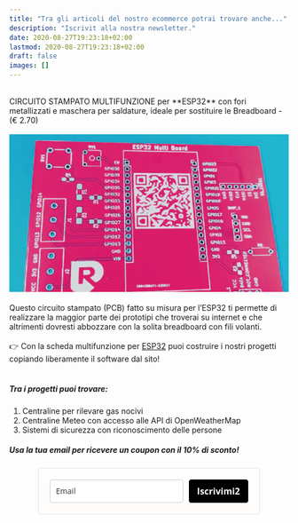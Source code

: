 ```yaml
---
title: "Tra gli articoli del nostro ecommerce potrai trovare anche..."
description: "Iscrivit alla nostra newsletter."
date: 2020-08-27T19:23:18+02:00
lastmod: 2020-08-27T19:23:18+02:00
draft: false
images: []
---
```



</br>
 CIRCUITO STAMPATO MULTIFUNZIONE per **ESP32** con fori metallizzati e maschera per saldature, ideale per sostituire le Breadboard - (€ 2.70)

</br>
</br>

<img class="x figure-img img-fluid lazyload blur-up" width="800" alt="" src="./images/101.png">
</br>
</br>
Questo circuito stampato (PCB) fatto su misura per l’ESP32 ti permette di realizzare la maggior parte dei prototipi che troverai su internet e che altrimenti dovresti abbozzare con la solita breadboard con fili volanti.

</br>
</br>
<div class="alert alert-doks d-flexflex-shrink-1" role="alert"> 👉 
Con la scheda multifunzione per <a href="https://www.robotdazero.it/tags/esp32/" target="_blank" rel="noopener">ESP32</a> puoi costruire i nostri progetti copiando liberamente il software dal sito!
</div>
</br>

##### Tra i progetti puoi trovare:
1. Centraline per rilevare gas nocivi
2. Centraline Meteo con accesso alle API di OpenWeatherMap 
3. Sistemi di sicurezza con riconoscimento delle persone

##### Usa la tua email per ricevere un coupon con il 10% di sconto!

<!--
<script async type="text/javascript" src="https://static.klaviyo.com/onsite/js/klaviyo.js?company_id=V9Atnx"></script>

<div class="klaviyo-form-V22mRF"></div>
-->




<!-- MailerLite Universal -->
<script>
(function(m,a,i,l,e,r){ m['MailerLiteObject']=e;function f(){
var c={ a:arguments,q:[]};var r=this.push(c);return "number"!=typeof r?r:f.bind(c.q);}
f.q=f.q||[];m[e]=m[e]||f.bind(f.q);m[e].q=m[e].q||f.q;r=a.createElement(i);
var _=a.getElementsByTagName(i)[0];r.async=1;r.src=l+'?v'+(~~(new Date().getTime()/1000000));
_.parentNode.insertBefore(r,_);})(window, document, 'script', 'https://static.mailerlite.com/js/universal.js', 'ml');

var ml_account = ml('accounts', '1484882', 'a7z6a5u3g6', 'load');
</script>
<!-- End MailerLite Universal -->

<div class="ml-form-embed"
  data-account="1484882:a7z6a5u3g6"
  data-form="5825676:d5t0t4">
</div>



<style type="text/css">
  @import url(https://assets.mlcdn.com/fonts.css?version=1688541);
</style>
<style type="text/css">
  .ml-form-embedSubmitLoad{display:inline-block;width:20px;height:20px}.g-recaptcha{transform:scale(1);-webkit-transform:scale(1);transform-origin:0 0;-webkit-transform-origin:0 0}.sr-only{position:absolute;width:1px;height:1px;padding:0;margin:-1px;overflow:hidden;clip:rect(0,0,0,0);border:0}.ml-form-embedSubmitLoad:after{content:" ";display:block;width:11px;height:11px;margin:1px;border-radius:50%;border:4px solid #fff;border-color:#fff #fff #fff transparent;animation:ml-form-embedSubmitLoad 1.2s linear infinite}@keyframes ml-form-embedSubmitLoad{0%{transform:rotate(0)}100%{transform:rotate(360deg)}}#mlb2-5948374.ml-form-embedContainer{box-sizing:border-box;display:table;margin:0 auto;position:static;width:100%!important}#mlb2-5948374.ml-form-embedContainer button,#mlb2-5948374.ml-form-embedContainer h4,#mlb2-5948374.ml-form-embedContainer p,#mlb2-5948374.ml-form-embedContainer span{text-transform:none!important;letter-spacing:normal!important}#mlb2-5948374.ml-form-embedContainer .ml-form-embedWrapper{background-color:#fffcfc;border-width:1px;border-color:#e6e6e6;border-radius:4px;border-style:solid;box-sizing:border-box;display:inline-block!important;margin:0;padding:0;position:relative}#mlb2-5948374.ml-form-embedContainer .ml-form-embedWrapper.embedDefault,#mlb2-5948374.ml-form-embedContainer .ml-form-embedWrapper.embedPopup{width:400px}#mlb2-5948374.ml-form-embedContainer .ml-form-embedWrapper.embedForm{max-width:400px;width:100%}#mlb2-5948374.ml-form-embedContainer .ml-form-align-left{text-align:left}#mlb2-5948374.ml-form-embedContainer .ml-form-align-center{text-align:center}#mlb2-5948374.ml-form-embedContainer .ml-form-align-default{display:table-cell!important;vertical-align:middle!important;text-align:center!important}#mlb2-5948374.ml-form-embedContainer .ml-form-align-right{text-align:right}#mlb2-5948374.ml-form-embedContainer .ml-form-embedWrapper .ml-form-embedHeader img{border-top-left-radius:4px;border-top-right-radius:4px;height:auto;margin:0 auto!important;max-width:100%;width:undefinedpx}#mlb2-5948374.ml-form-embedContainer .ml-form-embedWrapper .ml-form-embedBody,#mlb2-5948374.ml-form-embedContainer .ml-form-embedWrapper .ml-form-successBody{padding:20px 20px 0 20px}#mlb2-5948374.ml-form-embedContainer .ml-form-embedWrapper .ml-form-embedBody.ml-form-embedBodyHorizontal{padding-bottom:0}#mlb2-5948374.ml-form-embedContainer .ml-form-embedWrapper .ml-form-embedBody .ml-form-embedContent,#mlb2-5948374.ml-form-embedContainer .ml-form-embedWrapper .ml-form-successBody .ml-form-successContent{text-align:left;margin:0 0 20px 0}#mlb2-5948374.ml-form-embedContainer .ml-form-embedWrapper .ml-form-embedBody .ml-form-embedContent h4,#mlb2-5948374.ml-form-embedContainer .ml-form-embedWrapper .ml-form-successBody .ml-form-successContent h4{color:#000;font-family:'Open Sans',Arial,Helvetica,sans-serif;font-size:30px;font-weight:400;margin:0 0 10px 0;text-align:left;word-break:break-word}#mlb2-5948374.ml-form-embedContainer .ml-form-embedWrapper .ml-form-embedBody .ml-form-embedContent p,#mlb2-5948374.ml-form-embedContainer .ml-form-embedWrapper .ml-form-successBody .ml-form-successContent p{color:#000;font-family:Verdana,Geneva,sans-serif;font-size:20px;font-weight:400;line-height:26px;margin:0 0 10px 0;text-align:center}#mlb2-5948374.ml-form-embedContainer .ml-form-embedWrapper .ml-form-embedBody .ml-form-embedContent ol,#mlb2-5948374.ml-form-embedContainer .ml-form-embedWrapper .ml-form-embedBody .ml-form-embedContent ul,#mlb2-5948374.ml-form-embedContainer .ml-form-embedWrapper .ml-form-successBody .ml-form-successContent ol,#mlb2-5948374.ml-form-embedContainer .ml-form-embedWrapper .ml-form-successBody .ml-form-successContent ul{color:#000;font-family:Verdana,Geneva,sans-serif;font-size:20px}#mlb2-5948374.ml-form-embedContainer .ml-form-embedWrapper .ml-form-embedBody .ml-form-embedContent ol ol,#mlb2-5948374.ml-form-embedContainer .ml-form-embedWrapper .ml-form-successBody .ml-form-successContent ol ol{list-style-type:lower-alpha}#mlb2-5948374.ml-form-embedContainer .ml-form-embedWrapper .ml-form-embedBody .ml-form-embedContent ol ol ol,#mlb2-5948374.ml-form-embedContainer .ml-form-embedWrapper .ml-form-successBody .ml-form-successContent ol ol ol{list-style-type:lower-roman}#mlb2-5948374.ml-form-embedContainer .ml-form-embedWrapper .ml-form-embedBody .ml-form-embedContent p a,#mlb2-5948374.ml-form-embedContainer .ml-form-embedWrapper .ml-form-successBody .ml-form-successContent p a{color:#000;text-decoration:underline}#mlb2-5948374.ml-form-embedContainer .ml-form-embedWrapper .ml-block-form .ml-field-group{text-align:left!important}#mlb2-5948374.ml-form-embedContainer .ml-form-embedWrapper .ml-block-form .ml-field-group label{margin-bottom:5px;color:#333;font-size:14px;font-family:'Open Sans',Arial,Helvetica,sans-serif;font-weight:700;font-style:normal;text-decoration:none;display:inline-block;line-height:20px}#mlb2-5948374.ml-form-embedContainer .ml-form-embedWrapper .ml-form-embedBody .ml-form-embedContent p:last-child,#mlb2-5948374.ml-form-embedContainer .ml-form-embedWrapper .ml-form-successBody .ml-form-successContent p:last-child{margin:0}#mlb2-5948374.ml-form-embedContainer .ml-form-embedWrapper .ml-form-embedBody form{margin:0;width:100%}#mlb2-5948374.ml-form-embedContainer .ml-form-embedWrapper .ml-form-embedBody .ml-form-checkboxRow,#mlb2-5948374.ml-form-embedContainer .ml-form-embedWrapper .ml-form-embedBody .ml-form-formContent{margin:0 0 20px 0;width:100%}#mlb2-5948374.ml-form-embedContainer .ml-form-embedWrapper .ml-form-embedBody .ml-form-checkboxRow{float:left}#mlb2-5948374.ml-form-embedContainer .ml-form-embedWrapper .ml-form-embedBody .ml-form-formContent.horozintalForm{margin:0;padding:0 0 20px 0;width:100%;height:auto;float:left}#mlb2-5948374.ml-form-embedContainer .ml-form-embedWrapper .ml-form-embedBody .ml-form-fieldRow{margin:0 0 10px 0;width:100%}#mlb2-5948374.ml-form-embedContainer .ml-form-embedWrapper .ml-form-embedBody .ml-form-fieldRow.ml-last-item{margin:0}#mlb2-5948374.ml-form-embedContainer .ml-form-embedWrapper .ml-form-embedBody .ml-form-fieldRow.ml-formfieldHorizintal{margin:0}#mlb2-5948374.ml-form-embedContainer .ml-form-embedWrapper .ml-form-embedBody .ml-form-fieldRow input{background-color:#fff!important;color:#333!important;border-color:#ccc;border-radius:4px!important;border-style:solid!important;border-width:1px!important;font-family:'Open Sans',Arial,Helvetica,sans-serif;font-size:14px!important;height:auto;line-height:21px!important;margin-bottom:0;margin-top:0;margin-left:0;margin-right:0;padding:10px 10px!important;width:100%!important;box-sizing:border-box!important;max-width:100%!important}#mlb2-5948374.ml-form-embedContainer .ml-form-embedWrapper .ml-form-embedBody .ml-form-fieldRow input::-webkit-input-placeholder,#mlb2-5948374.ml-form-embedContainer .ml-form-embedWrapper .ml-form-embedBody .ml-form-horizontalRow input::-webkit-input-placeholder{color:#333}#mlb2-5948374.ml-form-embedContainer .ml-form-embedWrapper .ml-form-embedBody .ml-form-fieldRow input::-moz-placeholder,#mlb2-5948374.ml-form-embedContainer .ml-form-embedWrapper .ml-form-embedBody .ml-form-horizontalRow input::-moz-placeholder{color:#333}#mlb2-5948374.ml-form-embedContainer .ml-form-embedWrapper .ml-form-embedBody .ml-form-fieldRow input:-ms-input-placeholder,#mlb2-5948374.ml-form-embedContainer .ml-form-embedWrapper .ml-form-embedBody .ml-form-horizontalRow input:-ms-input-placeholder{color:#333}#mlb2-5948374.ml-form-embedContainer .ml-form-embedWrapper .ml-form-embedBody .ml-form-fieldRow input:-moz-placeholder,#mlb2-5948374.ml-form-embedContainer .ml-form-embedWrapper .ml-form-embedBody .ml-form-horizontalRow input:-moz-placeholder{color:#333}#mlb2-5948374.ml-form-embedContainer .ml-form-embedWrapper .ml-form-embedBody .ml-form-fieldRow textarea,#mlb2-5948374.ml-form-embedContainer .ml-form-embedWrapper .ml-form-embedBody .ml-form-horizontalRow textarea{background-color:#fff!important;color:#333!important;border-color:#ccc;border-radius:4px!important;border-style:solid!important;border-width:1px!important;font-family:'Open Sans',Arial,Helvetica,sans-serif;font-size:14px!important;height:auto;line-height:21px!important;margin-bottom:0;margin-top:0;padding:10px 10px!important;width:100%!important;box-sizing:border-box!important;max-width:100%!important}#mlb2-5948374.ml-form-embedContainer .ml-form-embedWrapper .ml-form-embedBody .ml-form-checkboxRow .label-description::before,#mlb2-5948374.ml-form-embedContainer .ml-form-embedWrapper .ml-form-embedBody .ml-form-embedPermissions .ml-form-embedPermissionsOptionsCheckbox .label-description::before,#mlb2-5948374.ml-form-embedContainer .ml-form-embedWrapper .ml-form-embedBody .ml-form-fieldRow .custom-checkbox .custom-control-label::before,#mlb2-5948374.ml-form-embedContainer .ml-form-embedWrapper .ml-form-embedBody .ml-form-fieldRow .custom-radio .custom-control-label::before,#mlb2-5948374.ml-form-embedContainer .ml-form-embedWrapper .ml-form-embedBody .ml-form-horizontalRow .custom-checkbox .custom-control-label::before,#mlb2-5948374.ml-form-embedContainer .ml-form-embedWrapper .ml-form-embedBody .ml-form-horizontalRow .custom-radio .custom-control-label::before,#mlb2-5948374.ml-form-embedContainer .ml-form-embedWrapper .ml-form-embedBody .ml-form-interestGroupsRow .ml-form-interestGroupsRowCheckbox .label-description::before{border-color:#ccc!important;background-color:#fff!important}#mlb2-5948374.ml-form-embedContainer .ml-form-embedWrapper .ml-form-embedBody .ml-form-fieldRow input.custom-control-input[type=checkbox]{box-sizing:border-box;padding:0;position:absolute;z-index:-1;opacity:0;margin-top:5px;margin-left:-1.5rem;overflow:visible}#mlb2-5948374.ml-form-embedContainer .ml-form-embedWrapper .ml-form-embedBody .ml-form-checkboxRow .label-description::before,#mlb2-5948374.ml-form-embedContainer .ml-form-embedWrapper .ml-form-embedBody .ml-form-embedPermissions .ml-form-embedPermissionsOptionsCheckbox .label-description::before,#mlb2-5948374.ml-form-embedContainer .ml-form-embedWrapper .ml-form-embedBody .ml-form-fieldRow .custom-checkbox .custom-control-label::before,#mlb2-5948374.ml-form-embedContainer .ml-form-embedWrapper .ml-form-embedBody .ml-form-horizontalRow .custom-checkbox .custom-control-label::before,#mlb2-5948374.ml-form-embedContainer .ml-form-embedWrapper .ml-form-embedBody .ml-form-interestGroupsRow .ml-form-interestGroupsRowCheckbox .label-description::before{border-radius:4px!important}#mlb2-5948374.ml-form-embedContainer .ml-form-embedWrapper .ml-form-embedBody .ml-form-checkboxRow input[type=checkbox]:checked~.label-description::after,#mlb2-5948374.ml-form-embedContainer .ml-form-embedWrapper .ml-form-embedBody .ml-form-embedPermissions .ml-form-embedPermissionsOptionsCheckbox input[type=checkbox]:checked~.label-description::after,#mlb2-5948374.ml-form-embedContainer .ml-form-embedWrapper .ml-form-embedBody .ml-form-fieldRow .custom-checkbox .custom-control-input:checked~.custom-control-label::after,#mlb2-5948374.ml-form-embedContainer .ml-form-embedWrapper .ml-form-embedBody .ml-form-horizontalRow .custom-checkbox .custom-control-input:checked~.custom-control-label::after,#mlb2-5948374.ml-form-embedContainer .ml-form-embedWrapper .ml-form-embedBody .ml-form-interestGroupsRow .ml-form-interestGroupsRowCheckbox input[type=checkbox]:checked~.label-description::after{background-image:url("data:image/svg+xml,%3csvg xmlns='http://www.w3.org/2000/svg' viewBox='0 0 8 8'%3e%3cpath fill='%23fff' d='M6.564.75l-3.59 3.612-1.538-1.55L0 4.26 2.974 7.25 8 2.193z'/%3e%3c/svg%3e")}#mlb2-5948374.ml-form-embedContainer .ml-form-embedWrapper .ml-form-embedBody .ml-form-fieldRow .custom-radio .custom-control-input:checked~.custom-control-label::after{background-image:url("data:image/svg+xml,%3csvg xmlns='http://www.w3.org/2000/svg' viewBox='-4 -4 8 8'%3e%3ccircle r='3' fill='%23fff'/%3e%3c/svg%3e")}#mlb2-5948374.ml-form-embedContainer .ml-form-embedWrapper .ml-form-embedBody .ml-form-checkboxRow input[type=checkbox]:checked~.label-description::before,#mlb2-5948374.ml-form-embedContainer .ml-form-embedWrapper .ml-form-embedBody .ml-form-embedPermissions .ml-form-embedPermissionsOptionsCheckbox input[type=checkbox]:checked~.label-description::before,#mlb2-5948374.ml-form-embedContainer .ml-form-embedWrapper .ml-form-embedBody .ml-form-fieldRow .custom-checkbox .custom-control-input:checked~.custom-control-label::before,#mlb2-5948374.ml-form-embedContainer .ml-form-embedWrapper .ml-form-embedBody .ml-form-fieldRow .custom-radio .custom-control-input:checked~.custom-control-label::before,#mlb2-5948374.ml-form-embedContainer .ml-form-embedWrapper .ml-form-embedBody .ml-form-horizontalRow .custom-checkbox .custom-control-input:checked~.custom-control-label::before,#mlb2-5948374.ml-form-embedContainer .ml-form-embedWrapper .ml-form-embedBody .ml-form-horizontalRow .custom-radio .custom-control-input:checked~.custom-control-label::before,#mlb2-5948374.ml-form-embedContainer .ml-form-embedWrapper .ml-form-embedBody .ml-form-interestGroupsRow .ml-form-interestGroupsRowCheckbox input[type=checkbox]:checked~.label-description::before{border-color:#000!important;background-color:#000!important}#mlb2-5948374.ml-form-embedContainer .ml-form-embedWrapper .ml-form-embedBody .ml-form-fieldRow .custom-checkbox .custom-control-label::after,#mlb2-5948374.ml-form-embedContainer .ml-form-embedWrapper .ml-form-embedBody .ml-form-fieldRow .custom-checkbox .custom-control-label::before,#mlb2-5948374.ml-form-embedContainer .ml-form-embedWrapper .ml-form-embedBody .ml-form-fieldRow .custom-radio .custom-control-label::after,#mlb2-5948374.ml-form-embedContainer .ml-form-embedWrapper .ml-form-embedBody .ml-form-fieldRow .custom-radio .custom-control-label::before,#mlb2-5948374.ml-form-embedContainer .ml-form-embedWrapper .ml-form-embedBody .ml-form-horizontalRow .custom-checkbox .custom-control-label::after,#mlb2-5948374.ml-form-embedContainer .ml-form-embedWrapper .ml-form-embedBody .ml-form-horizontalRow .custom-checkbox .custom-control-label::before,#mlb2-5948374.ml-form-embedContainer .ml-form-embedWrapper .ml-form-embedBody .ml-form-horizontalRow .custom-radio .custom-control-label::after,#mlb2-5948374.ml-form-embedContainer .ml-form-embedWrapper .ml-form-embedBody .ml-form-horizontalRow .custom-radio .custom-control-label::before{top:2px;box-sizing:border-box}#mlb2-5948374.ml-form-embedContainer .ml-form-embedWrapper .ml-form-embedBody .ml-form-checkboxRow .label-description::after,#mlb2-5948374.ml-form-embedContainer .ml-form-embedWrapper .ml-form-embedBody .ml-form-checkboxRow .label-description::before,#mlb2-5948374.ml-form-embedContainer .ml-form-embedWrapper .ml-form-embedBody .ml-form-embedPermissions .ml-form-embedPermissionsOptionsCheckbox .label-description::after,#mlb2-5948374.ml-form-embedContainer .ml-form-embedWrapper .ml-form-embedBody .ml-form-embedPermissions .ml-form-embedPermissionsOptionsCheckbox .label-description::before{top:0!important;box-sizing:border-box!important}#mlb2-5948374.ml-form-embedContainer .ml-form-embedWrapper .ml-form-embedBody .ml-form-checkboxRow .label-description::after,#mlb2-5948374.ml-form-embedContainer .ml-form-embedWrapper .ml-form-embedBody .ml-form-checkboxRow .label-description::before{top:0!important;box-sizing:border-box!important}#mlb2-5948374.ml-form-embedContainer .ml-form-embedWrapper .ml-form-embedBody .ml-form-interestGroupsRow .ml-form-interestGroupsRowCheckbox .label-description::after{top:0!important;box-sizing:border-box!important;position:absolute;left:-1.5rem;display:block;width:1rem;height:1rem;content:""}#mlb2-5948374.ml-form-embedContainer .ml-form-embedWrapper .ml-form-embedBody .ml-form-interestGroupsRow .ml-form-interestGroupsRowCheckbox .label-description::before{top:0!important;box-sizing:border-box!important}#mlb2-5948374.ml-form-embedContainer .ml-form-embedWrapper .ml-form-embedBody .custom-control-label::before{position:absolute;top:4px;left:-1.5rem;display:block;width:16px;height:16px;pointer-events:none;content:"";background-color:#fff;border:#adb5bd solid 1px;border-radius:50%}#mlb2-5948374.ml-form-embedContainer .ml-form-embedWrapper .ml-form-embedBody .custom-control-label::after{position:absolute;top:2px!important;left:-1.5rem;display:block;width:1rem;height:1rem;content:""}#mlb2-5948374.ml-form-embedContainer .ml-form-embedWrapper .ml-form-embedBody .ml-form-checkboxRow .label-description::before,#mlb2-5948374.ml-form-embedContainer .ml-form-embedWrapper .ml-form-embedBody .ml-form-embedPermissions .ml-form-embedPermissionsOptionsCheckbox .label-description::before,#mlb2-5948374.ml-form-embedContainer .ml-form-embedWrapper .ml-form-embedBody .ml-form-interestGroupsRow .ml-form-interestGroupsRowCheckbox .label-description::before{position:absolute;top:4px;left:-1.5rem;display:block;width:16px;height:16px;pointer-events:none;content:"";background-color:#fff;border:#adb5bd solid 1px;border-radius:50%}#mlb2-5948374.ml-form-embedContainer .ml-form-embedWrapper .ml-form-embedBody .ml-form-embedPermissions .ml-form-embedPermissionsOptionsCheckbox .label-description::after{position:absolute;top:0!important;left:-1.5rem;display:block;width:1rem;height:1rem;content:""}#mlb2-5948374.ml-form-embedContainer .ml-form-embedWrapper .ml-form-embedBody .ml-form-checkboxRow .label-description::after{position:absolute;top:0!important;left:-1.5rem;display:block;width:1rem;height:1rem;content:""}#mlb2-5948374.ml-form-embedContainer .ml-form-embedWrapper .ml-form-embedBody .custom-radio .custom-control-label::after{background:no-repeat 50%/50% 50%}#mlb2-5948374.ml-form-embedContainer .ml-form-embedWrapper .ml-form-embedBody .custom-checkbox .custom-control-label::after,#mlb2-5948374.ml-form-embedContainer .ml-form-embedWrapper .ml-form-embedBody .ml-form-checkboxRow .label-description::after,#mlb2-5948374.ml-form-embedContainer .ml-form-embedWrapper .ml-form-embedBody .ml-form-embedPermissions .ml-form-embedPermissionsOptionsCheckbox .label-description::after,#mlb2-5948374.ml-form-embedContainer .ml-form-embedWrapper .ml-form-embedBody .ml-form-interestGroupsRow .ml-form-interestGroupsRowCheckbox .label-description::after{background:no-repeat 50%/50% 50%}#mlb2-5948374.ml-form-embedContainer .ml-form-embedWrapper .ml-form-embedBody .ml-form-fieldRow .custom-control,#mlb2-5948374.ml-form-embedContainer .ml-form-embedWrapper .ml-form-embedBody .ml-form-horizontalRow .custom-control{position:relative;display:block;min-height:1.5rem;padding-left:1.5rem}#mlb2-5948374.ml-form-embedContainer .ml-form-embedWrapper .ml-form-embedBody .ml-form-fieldRow .custom-checkbox .custom-control-input,#mlb2-5948374.ml-form-embedContainer .ml-form-embedWrapper .ml-form-embedBody .ml-form-fieldRow .custom-radio .custom-control-input,#mlb2-5948374.ml-form-embedContainer .ml-form-embedWrapper .ml-form-embedBody .ml-form-horizontalRow .custom-checkbox .custom-control-input,#mlb2-5948374.ml-form-embedContainer .ml-form-embedWrapper .ml-form-embedBody .ml-form-horizontalRow .custom-radio .custom-control-input{position:absolute;z-index:-1;opacity:0;box-sizing:border-box;padding:0}#mlb2-5948374.ml-form-embedContainer .ml-form-embedWrapper .ml-form-embedBody .ml-form-fieldRow .custom-checkbox .custom-control-label,#mlb2-5948374.ml-form-embedContainer .ml-form-embedWrapper .ml-form-embedBody .ml-form-fieldRow .custom-radio .custom-control-label,#mlb2-5948374.ml-form-embedContainer .ml-form-embedWrapper .ml-form-embedBody .ml-form-horizontalRow .custom-checkbox .custom-control-label,#mlb2-5948374.ml-form-embedContainer .ml-form-embedWrapper .ml-form-embedBody .ml-form-horizontalRow .custom-radio .custom-control-label{color:#000;font-size:12px!important;font-family:'Open Sans',Arial,Helvetica,sans-serif;line-height:22px;margin-bottom:0;position:relative;vertical-align:top;font-style:normal;font-weight:700}#mlb2-5948374.ml-form-embedContainer .ml-form-embedWrapper .ml-form-embedBody .ml-form-fieldRow .custom-select,#mlb2-5948374.ml-form-embedContainer .ml-form-embedWrapper .ml-form-embedBody .ml-form-horizontalRow .custom-select{background-color:#fff!important;color:#333!important;border-color:#ccc;border-radius:4px!important;border-style:solid!important;border-width:1px!important;font-family:'Open Sans',Arial,Helvetica,sans-serif;font-size:14px!important;line-height:20px!important;margin-bottom:0;margin-top:0;padding:10px 28px 10px 12px!important;width:100%!important;box-sizing:border-box!important;max-width:100%!important;height:auto;display:inline-block;vertical-align:middle;background:url(https://assets.mlcdn.com/ml/images/default/dropdown.svg) no-repeat right .75rem center/8px 10px;-webkit-appearance:none;-moz-appearance:none;appearance:none}#mlb2-5948374.ml-form-embedContainer .ml-form-embedWrapper .ml-form-embedBody .ml-form-horizontalRow{height:auto;width:100%;float:left}.ml-form-formContent.horozintalForm .ml-form-horizontalRow .ml-input-horizontal{width:70%;float:left}.ml-form-formContent.horozintalForm .ml-form-horizontalRow .ml-button-horizontal{width:30%;float:left}.ml-form-formContent.horozintalForm .ml-form-horizontalRow .ml-button-horizontal.labelsOn{padding-top:25px}.ml-form-formContent.horozintalForm .ml-form-horizontalRow .horizontal-fields{box-sizing:border-box;float:left;padding-right:10px}#mlb2-5948374.ml-form-embedContainer .ml-form-embedWrapper .ml-form-embedBody .ml-form-horizontalRow input{background-color:#fff;color:#333;border-color:#ccc;border-radius:4px;border-style:solid;border-width:1px;font-family:'Open Sans',Arial,Helvetica,sans-serif;font-size:14px;line-height:20px;margin-bottom:0;margin-top:0;padding:10px 10px;width:100%;box-sizing:border-box;overflow-y:initial}#mlb2-5948374.ml-form-embedContainer .ml-form-embedWrapper .ml-form-embedBody .ml-form-horizontalRow button{background-color:#000!important;border-color:#000;border-style:solid;border-width:1px;border-radius:4px;box-shadow:none;color:#fff!important;cursor:pointer;font-family:'Open Sans',Arial,Helvetica,sans-serif;font-size:16px!important;font-weight:700;line-height:20px;margin:0!important;padding:10px!important;width:100%;height:auto}#mlb2-5948374.ml-form-embedContainer .ml-form-embedWrapper .ml-form-embedBody .ml-form-horizontalRow button:hover{background-color:#333!important;border-color:#333!important}#mlb2-5948374.ml-form-embedContainer .ml-form-embedWrapper .ml-form-embedBody .ml-form-checkboxRow input[type=checkbox]{box-sizing:border-box;padding:0;position:absolute;z-index:-1;opacity:0;margin-top:5px;margin-left:-1.5rem;overflow:visible}#mlb2-5948374.ml-form-embedContainer .ml-form-embedWrapper .ml-form-embedBody .ml-form-checkboxRow .label-description{color:#000;display:block;font-family:'Open Sans',Arial,Helvetica,sans-serif;font-size:12px;text-align:left;margin-bottom:0;position:relative;vertical-align:top}#mlb2-5948374.ml-form-embedContainer .ml-form-embedWrapper .ml-form-embedBody .ml-form-checkboxRow label{font-weight:400;margin:0;padding:0;position:relative;display:block;min-height:24px;padding-left:24px}#mlb2-5948374.ml-form-embedContainer .ml-form-embedWrapper .ml-form-embedBody .ml-form-checkboxRow label a{color:#000;text-decoration:underline}#mlb2-5948374.ml-form-embedContainer .ml-form-embedWrapper .ml-form-embedBody .ml-form-checkboxRow label p{color:#000!important;font-family:'Open Sans',Arial,Helvetica,sans-serif!important;font-size:12px!important;font-weight:400!important;line-height:18px!important;padding:0!important;margin:0 5px 0 0!important}#mlb2-5948374.ml-form-embedContainer .ml-form-embedWrapper .ml-form-embedBody .ml-form-checkboxRow label p:last-child{margin:0}#mlb2-5948374.ml-form-embedContainer .ml-form-embedWrapper .ml-form-embedBody .ml-form-embedSubmit{margin:0 0 20px 0;float:left;width:100%}#mlb2-5948374.ml-form-embedContainer .ml-form-embedWrapper .ml-form-embedBody .ml-form-embedSubmit button{background-color:#000!important;border:none!important;border-radius:4px!important;box-shadow:none!important;color:#fff!important;cursor:pointer;font-family:'Open Sans',Arial,Helvetica,sans-serif!important;font-size:16px!important;font-weight:700!important;line-height:21px!important;height:auto;padding:10px!important;width:100%!important;box-sizing:border-box!important}#mlb2-5948374.ml-form-embedContainer .ml-form-embedWrapper .ml-form-embedBody .ml-form-embedSubmit button.loading{display:none}#mlb2-5948374.ml-form-embedContainer .ml-form-embedWrapper .ml-form-embedBody .ml-form-embedSubmit button:hover{background-color:#333!important}.ml-subscribe-close{width:30px;height:30px;background:url(https://assets.mlcdn.com/ml/images/default/modal_close.png) no-repeat;background-size:30px;cursor:pointer;margin-top:-10px;margin-right:-10px;position:absolute;top:0;right:0}.ml-error input,.ml-error select,.ml-error textarea{border-color:red!important}.ml-error .custom-checkbox-radio-list{border:1px solid red!important;border-radius:4px;padding:10px}.ml-error .label-description,.ml-error .label-description p,.ml-error .label-description p a,.ml-error label:first-child{color:red!important}#mlb2-5948374.ml-form-embedContainer .ml-form-embedWrapper .ml-form-embedBody .ml-form-checkboxRow.ml-error .label-description p,#mlb2-5948374.ml-form-embedContainer .ml-form-embedWrapper .ml-form-embedBody .ml-form-checkboxRow.ml-error .label-description p:first-letter{color:red!important}@media only screen and (max-width:400px){.ml-form-embedWrapper.embedDefault,.ml-form-embedWrapper.embedPopup{width:100%!important}.ml-form-formContent.horozintalForm{float:left!important}.ml-form-formContent.horozintalForm .ml-form-horizontalRow{height:auto!important;width:100%!important;float:left!important}.ml-form-formContent.horozintalForm .ml-form-horizontalRow .ml-input-horizontal{width:100%!important}.ml-form-formContent.horozintalForm .ml-form-horizontalRow .ml-input-horizontal>div{padding-right:0!important;padding-bottom:10px}.ml-form-formContent.horozintalForm .ml-button-horizontal{width:100%!important}.ml-form-formContent.horozintalForm .ml-button-horizontal.labelsOn{padding-top:0!important}}
</style>
<style type="text/css">
  .ml-mobileButton-horizontal{display:none}#mlb2-5948374 .ml-mobileButton-horizontal button{background-color:#000!important;border-color:#000!important;border-style:solid!important;border-width:1px!important;border-radius:4px!important;box-shadow:none!important;color:#fff!important;cursor:pointer;font-family:'Open Sans',Arial,Helvetica,sans-serif!important;font-size:14px!important;font-weight:700!important;line-height:20px!important;padding:10px!important;width:100%!important}@media only screen and (max-width:400px){#mlb2-5948374.ml-form-embedContainer .ml-form-embedWrapper .ml-form-embedBody .ml-form-formContent.horozintalForm{padding:0 0 10px 0!important}.ml-hide-horizontal{display:none!important}.ml-form-formContent.horozintalForm .ml-button-horizontal{display:none!important}.ml-mobileButton-horizontal{display:inline-block!important;margin-bottom:20px;width:100%}.ml-form-formContent.horozintalForm .ml-form-horizontalRow .ml-input-horizontal>div{padding-bottom:0!important}}
</style>
<style type="text/css">
  @media only screen and (max-width:400px){.ml-form-formContent.horozintalForm .ml-form-horizontalRow .horizontal-fields{margin-bottom:10px!important;width:100%!important}}
</style>
<div id="mlb2-5948374" class="ml-form-embedContainer ml-subscribe-form ml-subscribe-form-5948374">
  <div class="ml-form-align-center">
    <div class="ml-form-embedWrapper embedForm">
      <div class="ml-form-embedBody ml-form-embedBodyHorizontal row-form">
        <div class="ml-form-embedContent" style="margin-bottom:0"></div>
        <form class="ml-block-form" action="https://static.mailerlite.com/webforms/submit/t6q0s0" data-code="t6q0s0" method="post" target="_blank">
          <div class="ml-form-formContent horozintalForm">
            <div class="ml-form-horizontalRow">
              <div class="ml-input-horizontal">
                <div style="width:100%" class="horizontal-fields">
                  <div class="ml-field-group ml-field-email ml-validate-email ml-validate-required">
                    <input type="email" class="form-control" data-inputmask="" name="fields[email]" placeholder="Email" autocomplete="email">
                  </div>
                </div>
              </div>
              <div class="ml-button-horizontal primary">
                <button type="submit" class="primary">Iscrivimi2</button>
                <button disabled="disabled" style="display:none" type="button" class="loading"> <div class="ml-form-embedSubmitLoad"></div> <span class="sr-only">Loading...</span> </button>
              </div>
            </div>
          </div>
          <input type="hidden" name="ml-submit" value="1">
          <div class="ml-mobileButton-horizontal">
            <button type="submit" class="primary">Iscrivimi2</button>
            <button disabled="disabled" style="display:none" type="button" class="loading"> <div class="ml-form-embedSubmitLoad"></div> <span class="sr-only">Loading...</span> </button>
          </div>
          <input type="hidden" name="anticsrf" value="true">
        </form>
      </div>
      <div class="ml-form-successBody row-success" style="display:none">
        <div class="ml-form-successContent">
          <h4>Grazie per la iscrizione</h4>
          <p style="text-align:justify"><br></p>
          <p style="text-align:justify">Riceverai a breve una email di conferma.<br></p>
          <p style="text-align:justify"><strong>E nel frattempo puoi già usare questo coupon sul nostro ecommerce per avere il 10% di sconto!</strong></p>
          <p style="text-align:justify"><br></p>
          <p style="text-align:center"><span style="font-size:30px"><span style="font-size:30px"><span style="font-size:30px"><strong><span style="color:#a52834;font-size:30px"><span style="font-size:30px;color:#a52834">MINUS10</span></span></strong></span></span></span></p>
          <p style="text-align:justify"><span style="font-size:18px"></span></p>
          <p style="text-align:justify"><span style="font-size:18px"><br></span></p>
        </div>
      </div>
    </div>
  </div>
</div>
<script>
  function ml_webform_success_5948374(){var r=ml_jQuery||jQuery;r(".ml-subscribe-form-5948374 .row-success").show(),r(".ml-subscribe-form-5948374 .row-form").hide()}
</script>
<img src="https://track.mailerlite.com/webforms/o/5948374/t6q0s0?v1689259942" width="1" height="1" style="max-width:1px;max-height:1px;visibility:hidden;padding:0;margin:0;display:block" alt="." border="0">
<script src="https://static.mailerlite.com/js/w/webforms.min.js?vd4de52e171e8eb9c47c0c20caf367ddf" type="text/javascript"></script>
